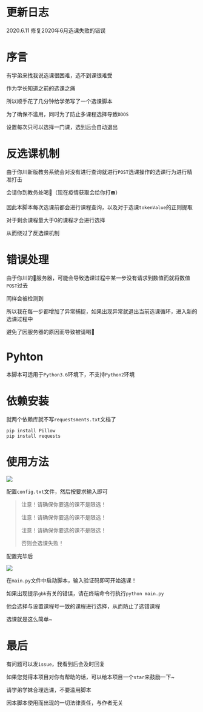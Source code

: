 # 更新日志

2020.6.11 修复2020年6月选课失败的错误


# 序言



有学弟来找我说选课很困难，选不到课很难受

作为学长知道之前的选课之痛

所以顺手花了几分钟给学弟写了一个选课脚本



为了确保不滥用，同时为了防止多课程选择导致`DDOS`

设置每次只可以选择一门课，选到后会自动退出



# 反选课机制

由于你川新版教务系统会对没有进行查询就进行`POST`选课操作的选课行为进行精准打击

会请你到教务处喝🍵（现在疫情获取会给你打☎️）

因此本脚本每次选课前都会进行课程查询，以及对于选课`tokenValue`的正则提取

对于剩余课程量大于0的课程才会进行选择

从而绕过了反选课机制



# 错误处理

由于你川的🥔服务器，可能会导致选课过程中某一步没有请求到数值而就将数值`POST`过去

同样会被检测到

所以我在每一步都增加了异常捕捉，如果出现异常就退出当前选课循环，进入新的选课过程中

避免了因服务器的原因而导致被请喝🍵



# Pyhton

本脚本可适用于`Python3.6`环境下，不支持`Python2`环境



# 依赖安装

就两个依赖库就不写`requestsments.txt`文档了

```shell
pip install Pillow
pip install requests
```



# 使用方法

![](https://a2u13-pic.oss-accelerate.aliyuncs.com/pic/20200611233420.png)

配置`config.txt`文件，然后按要求输入即可

> 注意！请确保你要选的课不是限选！
>
> 注意！请确保你要选的课不是限选！
>
> 注意！请确保你要选的课不是限选！
>
> 否则会选课失败！

配置完毕后

![](https://a2u13-pic.oss-cn-chengdu.aliyuncs.com/pic/20200310164323.png)

在`main.py`文件中启动脚本，输入验证码即可开始选课！

如果出现提示`gbk`有关的错误，请在终端命令行执行`python main.py`

他会选择与设置课程号一致的课程进行选择，从而防止了选错课程

选课就是这么简单~



# 最后

有问题可以发`issue`，我看到后会及时回复

如果您觉得本项目对你有帮助的话，可以给本项目一个`star`来鼓励一下~



请学弟学妹合理选课，不要滥用脚本

因本脚本使用而出现的一切法律责任，与作者无关

